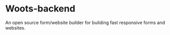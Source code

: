 # Woots-backend
An open source form/website builder for building fast responsive forms and websites.
